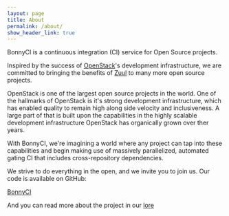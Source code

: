 ```yaml
---
layout: page
title: About
permalink: /about/
show_header_link: true
---
```


BonnyCI is a continuous integration (CI) service for Open Source projects.

Inspired by the success of [OpenStack](http://www.openstack.org)'s
development infrastructure, we are committed to bringing the benefits
of [Zuul](http://docs.openstack.org/infra/zuul/) to many more open source projects.

OpenStack is one of the largest open source projects in the world. One of
the hallmarks of OpenStack is it's strong development infrastructure,
which has enabled quality to remain high along side velocity and
inclusiveness. A large part of that is built upon the capabilities in
the highly scalable development infrastructure OpenStack has organically
grown over ther years.

With BonnyCI, we're imagining a world where any project can tap into
these capabilities and begin making use of massively parallelized,
automated gating CI that includes cross-repository dependencies.

We strive to do everything in the open, and we invite you to join us. Our
code is available on GitHub:

[BonnyCI](https://github.com/BonnyCI)

And you can read more about the project in our [lore](/lore/)
